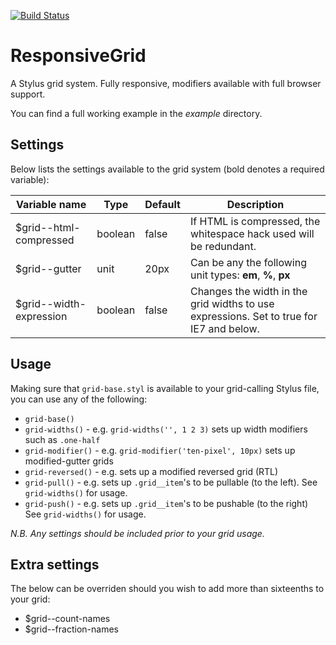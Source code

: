 [![Build Status](https://travis-ci.org/clocklimited/responsive-grid.svg?branch=master)](https://travis-ci.org/clocklimited/responsive-grid)

# ResponsiveGrid

A Stylus grid system. Fully responsive, modifiers available with full browser support.

You can find a full working example in the _example_ directory.

## Settings
Below lists the settings available to the grid system (bold denotes a required variable):

Variable name           | Type    | Default | Description
----------------------- | ------- | ------- | -----------
$grid--html-compressed  | boolean | false   | If HTML is compressed, the whitespace hack used will be redundant.
$grid--gutter           | unit    | 20px    | Can be any the following unit types: **em**, **%**, **px**
$grid--width-expression | boolean | false   | Changes the width in the grid widths to use expressions. Set to true for IE7 and below.

## Usage
Making sure that `grid-base.styl` is available to your grid-calling Stylus file, you can use any of the following:
* `grid-base()`
* `grid-widths()` - e.g. `grid-widths('', 1 2 3)` sets up width modifiers such as `.one-half`
* `grid-modifier()` - e.g. `grid-modifier('ten-pixel', 10px)` sets up modified-gutter grids
* `grid-reversed()` - e.g. sets up a modified reversed grid (RTL)
* `grid-pull()` - e.g. sets up `.grid__item`'s to be pullable (to the left). See `grid-widths()` for usage.
* `grid-push()` - e.g. sets up `.grid__item`'s to be pushable (to the right) See `grid-widths()` for usage.

_N.B. Any settings should be included prior to your grid usage._

## Extra settings
The below can be overriden should you wish to add more than sixteenths to your grid:
* $grid--count-names
* $grid--fraction-names
